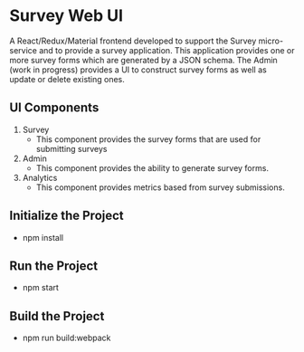# Survey Web UI

A React/Redux/Material frontend developed to support the Survey micro-service and to provide a survey application.
This application provides one or more survey forms which are generated by a JSON schema.  The Admin (work in progress)
 provides a UI to construct survey forms as well as update or delete existing ones.

## UI Components
1. Survey
   - This component provides the survey forms that are used for submitting surveys
2. Admin
   - This component provides the ability to generate survey forms.
3. Analytics
   - This component provides metrics based from survey submissions.

## Initialize the Project
  - npm install

## Run the Project
  - npm start

## Build the Project
  - npm run build:webpack
